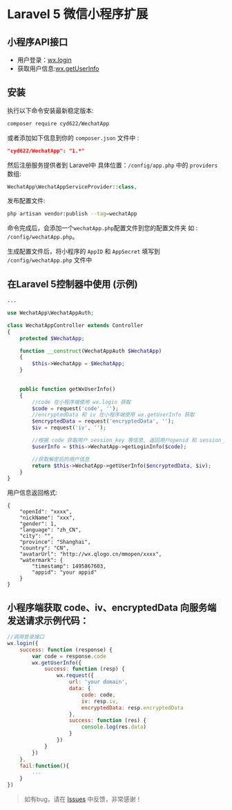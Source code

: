 # Laravel 5 微信小程序扩展

## 小程序API接口

* 用户登录：[wx.login](https://mp.weixin.qq.com/debug/wxadoc/dev/api/api-login.html)
* 获取用户信息:[wx.getUserInfo](https://mp.weixin.qq.com/debug/wxadoc/dev/api/open.html#wxgetuserinfoobject)

## 安装

执行以下命令安装最新稳定版本:

```bash
composer require cyd622/WechatApp
```

或者添加如下信息到你的 `composer.json` 文件中 :

```json
"cyd622/WechatApp": "1.*"
```

然后注册服务提供者到 Laravel中 具体位置：`/config/app.php` 中的 `providers` 数组:

```php
WechatApp\WechatAppServiceProvider::class,
```
发布配置文件: 

```bash
php artisan vendor:publish --tag=wechatApp
```
命令完成后，会添加一个`wechatApp.php`配置文件到您的配置文件夹 如 : `/config/wechatApp.php`。

生成配置文件后，将小程序的 `AppID` 和 `AppSecret` 填写到 `/config/wechatApp.php` 文件中

## 在Laravel 5控制器中使用 (示例)

```php
...

use WechatApp\WechatAppAuth;

class WechatAppController extends Controller
{
    protected $WechatApp;

    function __construct(WechatAppAuth $WechatApp)
    {
        $this->WechatApp = $WechatApp;
    }

    
    public function getWxUserInfo()
    {
        //code 在小程序端使用 wx.login 获取
        $code = request('code', '');
        //encryptedData 和 iv 在小程序端使用 wx.getUserInfo 获取
        $encryptedData = request('encryptedData', '');
        $iv = request('iv', '');

        //根据 code 获取用户 session_key 等信息, 返回用户openid 和 session_key
        $userInfo = $this->WechatApp->getLoginInfo($code);

        //获取解密后的用户信息
        return $this->WechatApp->getUserInfo($encryptedData, $iv);
    }
}
```

用户信息返回格式:

```
{
    "openId": "xxxx",
    "nickName": "xxx",
    "gender": 1,
    "language": "zh_CN",
    "city": "",
    "province": "Shanghai",
    "country": "CN",
    "avatarUrl": "http://wx.qlogo.cn/mmopen/xxxx",
    "watermark": {
        "timestamp": 1495867603,
        "appid": "your appid"
    }
}
```

## 小程序端获取 code、iv、encryptedData 向服务端发送请求示例代码：

```javascript
//调用登录接口
wx.login({
    success: function (response) {
        var code = response.code
        wx.getUserInfo({
            success: function (resp) {
                wx.request({
                    url: 'your domain',
                    data: {
                        code: code,
                        iv: resp.iv,
                        encryptedData: resp.encryptedData
                    },
                    success: function (res) {
                        console.log(res.data)
                    }
                })
            }
        })
    },
    fail:function(){
        ...
    }
})
```

> 如有bug，请在 [Issues](https://github.com/cyd622/wechat_app/issues) 中反馈，非常感谢！
